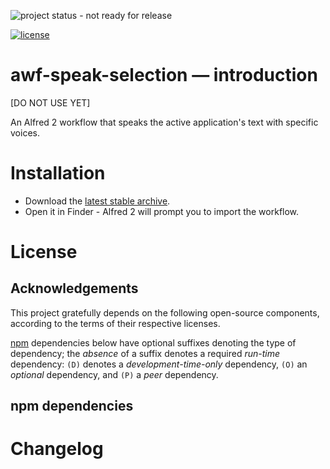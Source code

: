 <!-- Remove, once published/released. -->
![project status - not ready for release](https://img.shields.io/badge/status-not_ready_for_release-red.svg)

[![license](https://img.shields.io/badge/license-MIT-blue.svg)](https://github.com/mklement0/awf-speak-selection/blob/master/LICENSE.md)

<!-- START doctoc -->
<!-- END doctoc -->

# awf-speak-selection &mdash; introduction

[DO NOT USE YET]

An Alfred 2 workflow that speaks the active application's text with specific voices.

# Installation

* Download the [latest stable archive](archive/awf-SpeakActiveAppText.workflow).
* Open it in Finder - Alfred 2 will prompt you to import the workflow.

<!-- DO NOT EDIT THE NEXT CHAPTER and RETAIN THIS COMMENT: The next chapter is updated by `make update-readme/release` with the contents of 'LICENSE.md'. ALSO, LEAVE AT LEAST 1 BLANK LINE AFTER THIS COMMENT. -->

# License

## Acknowledgements

This project gratefully depends on the following open-source components, according to the terms of their respective licenses.

[npm](https://www.npmjs.com/) dependencies below have optional suffixes denoting the type of dependency; the *absence* of a suffix denotes a required *run-time* dependency: `(D)` denotes a *development-time-only* dependency, `(O)` an *optional* dependency, and `(P)` a *peer* dependency.

<!-- DO NOT EDIT THE NEXT CHAPTER and RETAIN THIS COMMENT: The next chapter is updated by `make update-readme/release` with the dependencies from 'package.json'. ALSO, LEAVE AT LEAST 1 BLANK LINE AFTER THIS COMMENT. -->

## npm dependencies

<!-- DO NOT EDIT THE NEXT CHAPTER and RETAIN THIS COMMENT: The next chapter is updated by `make update-readme/release` with the contents of 'CHANGELOG.md'. ALSO, LEAVE AT LEAST 1 BLANK LINE AFTER THIS COMMENT. -->

# Changelog
